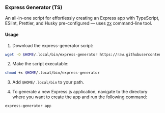### Express Generator (TS)

An all-in-one script for effortlessly creating an Express app with TypeScript, ESlint, Prettier, and Husky pre-configured — uses [zx](https://github.com/google/zx) command-line tool.

#### Usage

1. Download the express-generator script:

```bash
wget -O $HOME/.local/bin/express-generator https://raw.githubusercontent.com/bertdida/express-generator/main/express-generator
```

2. Make the script executable:

```bash
chmod +x $HOME/.local/bin/express-generator
```

3. Add `$HOME/.local/bin` to your path.

4. To generate a new Express.js application, navigate to the directory where you want to create the app and run the following command:

```bash
express-generator app
```
